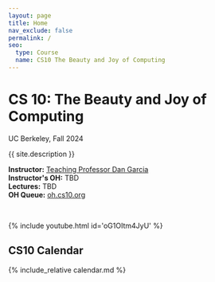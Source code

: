 ```yaml
---
layout: page
title: Home
nav_exclude: false
permalink: /
seo:
  type: Course
  name: CS10 The Beauty and Joy of Computing
---
```



# **CS 10: The Beauty and Joy of Computing**
UC Berkeley, Fall 2024

{{ site.description }}

**Instructor:** <a href="https://people.eecs.berkeley.edu/~ddgarcia/">Teaching Professor Dan Garcia</a><br/>
**Instructor's OH:** TBD<br/>
**Lectures:** TBD<br/>
**OH Queue:** <a href="https://oh.cs10.org/"> oh.cs10.org</a>

<br/>

{% include youtube.html id='oG1OItm4JyU' %}


## CS10 Calendar

{% include_relative calendar.md %}
